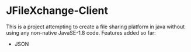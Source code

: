 # JFileXchange-Client

This is a project attempting to create a file sharing platform in java without using any non-native JavaSE-1.8 code.
Features added so far:
- JSON
